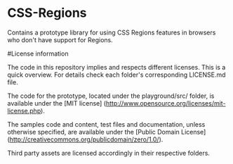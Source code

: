 # CSS-Regions

Contains a prototype library for using CSS Regions features in browsers who don't have support for Regions.

#License information

The code in this repository implies and respects different licenses. This is a quick overview.
For details check each folder's corresponding LICENSE.md file.

The code for the prototype, located under the playground/src/ folder, is available under the [MIT license]
(http://www.opensource.org/licenses/mit-license.php).

The samples code and content, test files and documentation, unless otherwise specified, are available under the [Public Domain License]
(http://creativecommons.org/publicdomain/zero/1.0/).

Third party assets are licensed accordingly in their respective folders.